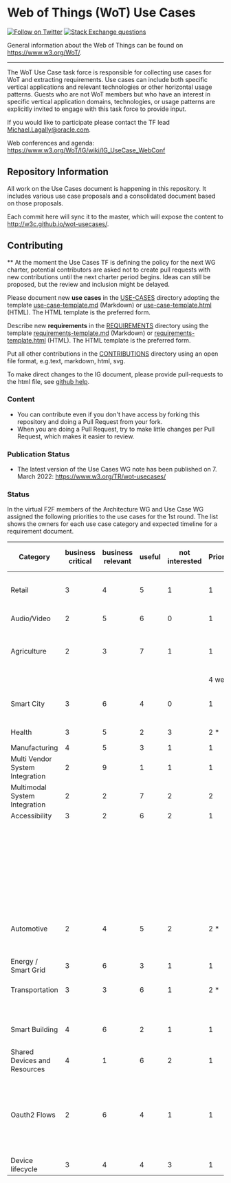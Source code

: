 # Web of Things (WoT) Use Cases
[![Follow on Twitter](https://img.shields.io/twitter/follow/W3C_WoT.svg?label=follow+W3C_WoT)](https://twitter.com/W3C_WoT)
[![Stack Exchange questions](https://img.shields.io/stackexchange/stackoverflow/t/web-of-things?style=plastic)]( https://stackoverflow.com/questions/tagged/web-of-things)

General information about the Web of Things can be found on https://www.w3.org/WoT/.
  
---
The WoT Use Case task force is responsible for collecting use cases for WoT and extracting requirements. Use cases can include both specific vertical applications and relevant technologies or other horizontal usage patterns. Guests who are not WoT members but who have an interest in specific vertical application domains, technologies, or usage patterns are explicitly invited to engage with this task force to provide input.

If you would like to participate please contact the TF lead Michael.Lagally@oracle.com.

Web conferences and agenda: https://www.w3.org/WoT/IG/wiki/IG_UseCase_WebConf

## Repository Information

All work on the Use Cases document is happening in this repository. 
It includes various use case proposals and a consolidated document based on those proposals.

Each commit here will sync it to the master, which will expose the content to http://w3c.github.io/wot-usecases/.

## Contributing

** At the moment the Use Cases TF is defining the policy for the next WG charter, potential contributors are asked not to
create pull requests with new contributions until the next charter period begins. Ideas can still be proposed, but the review and
inclusion might be delayed.

Please document new **use cases** in the [USE-CASES](USE-CASES) directory adopting the template [use-case-template.md](USE-CASES/use-case-template.md) (Markdown) or [use-case-template.html](USE-CASES/use-case-template.html) (HTML). The HTML template is the preferred form.

Describe new **requirements** in the [REQUIREMENTS](REQUIREMENTS) directory using the template [requirements-template.md](REQUIREMENTS/requirements.md) (Markdown) or [requirements-template.html](REQUIREMENTS/requirements.html) (HTML). The HTML template is the preferred form.

Put all other contributions in the [CONTRIBUTIONS](CONTRIBUTIONS) directory using an open file format, e.g.text, markdown, html, svg.

To make direct changes to the IG document, please provide pull-requests to the html file, see [github help](https://help.github.com/articles/using-pull-requests/).

### Content

* You can contribute even if you don't have access by forking this repository and doing a Pull Request from your fork.
* When you are doing a Pull Request, try to make little changes per Pull Request, which makes it easier to review.

### Publication Status

* The latest version of the Use Cases WG note has been published on 7. March 2022: https://www.w3.org/TR/wot-usecases/

### Status

In the virtual F2F members of the Architecture WG and Use Case WG assigned the following priorities
to the use cases for the 1st round.
The list shows the owners for each use case category and expected timeline for a requirement document.

| Category | business critical | business relevant | useful | not interested | Priority | Timeline for requirements document | Owner | Comments |
| ------- | ---- | ---- | ---- | --- | --- | --- | --- | --- |
|Retail | 3 | 4 | 5 | 1 | 1 | 2-4 weeks | McCool (+ David ?) | Will be discussed in POC meeting. |
|Audio/Video | 2 | 5 | 6 | 0 | 1 | ? | NHK + Kaz (+Chris Needham?) |
|Agriculture | 2 | 3 | 7 | 1 | 1 | 2 weeks (greenhouse) | Matsukura-san + Cristiano | Requirement for greenhouse horticulture exists
 |  |  |  |  |  | 4 week |  |
|Smart City | 3 | 6 | 4 | 0 | 1 | 2-4 weeks | McCool + Jennifer | Will be discussed in POC meeting.|
|Health | 3 | 5 | 2 | 3 | 2 * |  |  | Need expertise - |
|Manufacturing | 4 | 5 | 3 | 1 | 1 | ? | Sebastian+Christian |
|Multi Vendor System Integration | 2 | 9 | 1 | 1 | 1 | 4 weeks | Lagally | horizontal
|Multimodal System Integration | 2 | 2 | 7 | 2 | 2 | 3-4 weeks | McCool + Kaz + Josh  | horizontal
|Accessibility | 3 | 2 | 6 | 2 | 1 |  | Josh | Horizontal
 |  |  |  |  |  |  |  | Josh: Accessibility is underrepresented, this is a horizontal requirement cross other use cases. We should work together to support accessibility
|Automotive | 2 | 4 | 5 | 2 | 2 * |  | Kaz + (Urata-san?) | Regulated, Access might be interested, .e.g Urata-san
|Energy / Smart Grid | 3 | 6 | 3 | 1 | 1 | ? | Sebastian+Christian | regulated
|Transportation | 3 | 3 | 6 | 1 | 2 * | ? | Zoltan ? | Use case is very high level
 |  |  |  |  |  |  |  | Need industry domain experience
|Smart Building | 4 | 6 | 2 | 1 | 1 | 3-4 weeks | Farshid+Sebastian  | regulated
 |  |  |  |  |  |  | (+ Andrea) |
|Shared Devices and Resources | 4 | 1 | 6 | 2 | 1 | 2 weeks | Ege (+ McCool) | Horizontal
|Oauth2 Flows | 2 | 6 | 4 | 1 | 1 | 4 weeks | McCool | Horizontal: Technical Feature, not a use case --> Security TF to create a requirement doc
Device lifecycle | 3 | 4 | 4 | 3 | 1 | 2-4 weeks | Zoltan + Michael | Horizontal
